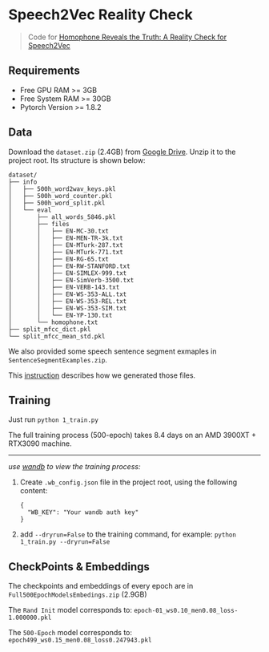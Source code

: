 # Speech2Vec Reality Check
> Code for [Homophone Reveals the Truth: A Reality Check for Speech2Vec](https://arxiv.org/abs/2209.10791)

## Requirements
- Free GPU RAM >= 3GB
- Free System RAM >= 30GB
- Pytorch Version >= 1.8.2

## Data
Download the `dataset.zip` (2.4GB) from [Google Drive](https://drive.google.com/drive/folders/1KSWCSttpPOHVaJXJxuqv7U-GCa1n2wJ4?usp=sharing).
Unzip it to the project root. Its structure is shown below:

```
dataset/
├── info
│   ├── 500h_word2wav_keys.pkl
│   ├── 500h_word_counter.pkl
│   ├── 500h_word_split.pkl
│   └── eval
│       ├── all_words_5846.pkl
│       ├── files
│       │   ├── EN-MC-30.txt
│       │   ├── EN-MEN-TR-3k.txt
│       │   ├── EN-MTurk-287.txt
│       │   ├── EN-MTurk-771.txt
│       │   ├── EN-RG-65.txt
│       │   ├── EN-RW-STANFORD.txt
│       │   ├── EN-SIMLEX-999.txt
│       │   ├── EN-SimVerb-3500.txt
│       │   ├── EN-VERB-143.txt
│       │   ├── EN-WS-353-ALL.txt
│       │   ├── EN-WS-353-REL.txt
│       │   ├── EN-WS-353-SIM.txt
│       │   └── EN-YP-130.txt
│       └── homophone.txt
├── split_mfcc_dict.pkl
└── split_mfcc_mean_std.pkl
```
We also provided some speech sentence segment exmaples in `SentenceSegmentExamples.zip`.

This [instruction](jupyters/01_Instruction.ipynb) describes how we generated those files.



## Training

Just run `python 1_train.py`

The full training process (500-epoch) takes 8.4 days on an AMD 3900XT + RTX3090 machine.

----

*use [wandb](https://wandb.ai) to view the training process:*

1. Create  `.wb_config.json`  file in the project root, using the following content:

   ```
   {
     "WB_KEY": "Your wandb auth key"
   }
   ```

   

2. add `--dryrun=False` to the training command, for example:   `python 1_train.py --dryrun=False`


## CheckPoints & Embeddings
The checkpoints and embeddings of every epoch are in `Full500EpochModelsEmbedings.zip` (2.9GB)

The `Rand Init` model corresponds to: `epoch-01_ws0.10_men0.08_loss-1.000000.pkl`

The `500-Epoch` model corresponds to: `epoch499_ws0.15_men0.08_loss0.247943.pkl`

